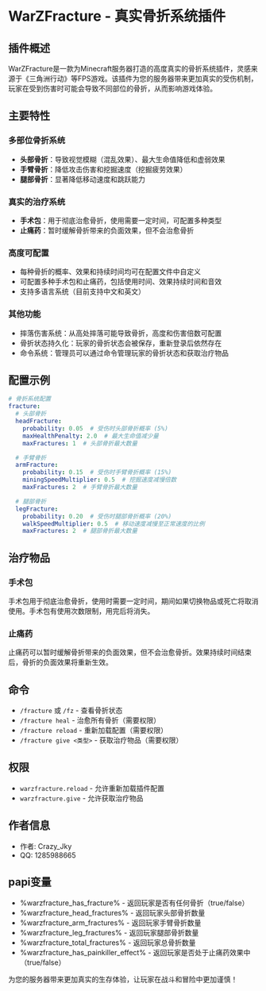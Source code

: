 # WarZFracture - 真实骨折系统插件

## 插件概述

WarZFracture是一款为Minecraft服务器打造的高度真实的骨折系统插件，灵感来源于《三角洲行动》等FPS游戏。该插件为您的服务器带来更加真实的受伤机制，玩家在受到伤害时可能会导致不同部位的骨折，从而影响游戏体验。

## 主要特性

### 多部位骨折系统
- **头部骨折**：导致视觉模糊（混乱效果）、最大生命值降低和虚弱效果
- **手臂骨折**：降低攻击伤害和挖掘速度（挖掘疲劳效果）
- **腿部骨折**：显著降低移动速度和跳跃能力

### 真实的治疗系统
- **手术包**：用于彻底治愈骨折，使用需要一定时间，可配置多种类型
- **止痛药**：暂时缓解骨折带来的负面效果，但不会治愈骨折

### 高度可配置
- 每种骨折的概率、效果和持续时间均可在配置文件中自定义
- 可配置多种手术包和止痛药，包括使用时间、效果持续时间和音效
- 支持多语言系统（目前支持中文和英文）

### 其他功能
- 摔落伤害系统：从高处摔落可能导致骨折，高度和伤害倍数可配置
- 骨折状态持久化：玩家的骨折状态会被保存，重新登录后依然存在
- 命令系统：管理员可以通过命令管理玩家的骨折状态和获取治疗物品

## 配置示例

```yaml
# 骨折系统配置
fracture:
  # 头部骨折
  headFracture:
    probability: 0.05  # 受伤时头部骨折概率 (5%)
    maxHealthPenalty: 2.0  # 最大生命值减少量
    maxFractures: 1  # 头部骨折最大数量

  # 手臂骨折
  armFracture:
    probability: 0.15  # 受伤时手臂骨折概率 (15%)
    miningSpeedMultiplier: 0.5  # 挖掘速度减慢倍数
    maxFractures: 2  # 手臂骨折最大数量

  # 腿部骨折
  legFracture:
    probability: 0.20  # 受伤时腿部骨折概率 (20%)
    walkSpeedMultiplier: 0.5  # 移动速度减慢至正常速度的比例
    maxFractures: 2  # 腿部骨折最大数量
```

## 治疗物品

### 手术包
手术包用于彻底治愈骨折，使用时需要一定时间，期间如果切换物品或死亡将取消使用。手术包有使用次数限制，用完后将消失。

### 止痛药
止痛药可以暂时缓解骨折带来的负面效果，但不会治愈骨折。效果持续时间结束后，骨折的负面效果将重新生效。

## 命令

- `/fracture` 或 `/fz` - 查看骨折状态
- `/fracture heal` - 治愈所有骨折（需要权限）
- `/fracture reload` - 重新加载配置（需要权限）
- `/fracture give <类型>` - 获取治疗物品（需要权限）

## 权限

- `warzfracture.reload` - 允许重新加载插件配置
- `warzfracture.give` - 允许获取治疗物品

## 作者信息

- 作者: Crazy_Jky
- QQ: 1285988665
## papi变量
- %warzfracture_has_fracture% - 返回玩家是否有任何骨折（true/false）
- %warzfracture_head_fractures% - 返回玩家头部骨折数量
- %warzfracture_arm_fractures% - 返回玩家手臂骨折数量
- %warzfracture_leg_fractures% - 返回玩家腿部骨折数量
- %warzfracture_total_fractures% - 返回玩家总骨折数量
- %warzfracture_has_painkiller_effect% - 返回玩家是否处于止痛药效果中（true/false）

为您的服务器带来更加真实的生存体验，让玩家在战斗和冒险中更加谨慎！